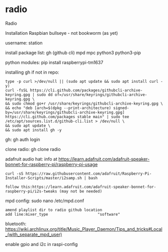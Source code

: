# radio
Radio

Installation
    Raspbian bullseye - not bookworm (as yet)

username: 
    station

install package list:
    gh (github cli) mpd mpc python3 python3-pip

python modules:
    pip install raspberrypi-tm1637

installing gh if not in repo:

    type -p curl >/dev/null || (sudo apt update && sudo apt install curl -y)
    curl -fsSL https://cli.github.com/packages/githubcli-archive-keyring.gpg | sudo dd of=/usr/share/keyrings/githubcli-archive-keyring.gpg \
    && sudo chmod go+r /usr/share/keyrings/githubcli-archive-keyring.gpg \
    && echo "deb [arch=$(dpkg --print-architecture) signed-by=/usr/share/keyrings/githubcli-archive-keyring.gpg] https://cli.github.com/packages stable main" | sudo tee /etc/apt/sources.list.d/github-cli.list > /dev/null \
    && sudo apt update \
    && sudo apt install gh -y

gh:
    gh auth login
    
clone radio:
    gh clone radio

adafruit audio hat:
    info at https://learn.adafruit.com/adafruit-speaker-bonnet-for-raspberry-pi/raspberry-pi-usage

    curl -sS https://raw.githubusercontent.com/adafruit/Raspberry-Pi-Installer-Scripts/master/i2samp.sh | bash

    follow this:https://learn.adafruit.com/adafruit-speaker-bonnet-for-raspberry-pi/i2s-tweaks (may not be needed)

mpd config:
    sudo nano /etc/mpd.conf

    amend playlist dir to radio github location
    add line:mixer_type                      "software"


bluetooth:
https://wiki.archlinux.org/title/Music_Player_Daemon/Tips_and_tricks#Local_(with_separate_mpd_user)

enable gpio and i2c in raspi-config
